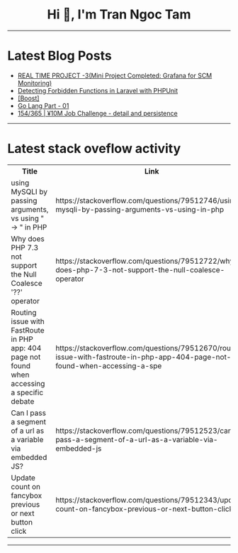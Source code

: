 <h1 align="center">Hi 👋, I'm Tran Ngoc Tam</h1>

---

# Latest Blog Posts 
<!-- BLOG-POST-LIST:START -->
- [REAL TIME PROJECT -3&lpar;Mini Project Completed: Grafana for SCM Monitoring&rpar;](https://dev.to/devops_methodology_d2b67f/real-time-project-3mini-project-completed-grafana-for-scm-monitoring-8de)
- [Detecting Forbidden Functions in Laravel with PHPUnit](https://dev.to/tegos/detecting-forbidden-functions-in-laravel-with-phpunit-4n6f)
- [[Boost]](https://dev.to/golthi_rithvik_26/-i3k)
- [Go Lang Part - 01](https://dev.to/mallikarjuna/go-lang-part-01-2abc)
- [154/365 | ¥10M Job Challenge - detail and persistence](https://dev.to/kameken100/154365-y10m-job-challenge-detail-and-persistence-1j0f)
<!-- BLOG-POST-LIST:END -->

---

# Latest stack oveflow activity
<table>
  <tr><th>Title</th><th>Link</th></tr>
  <!-- STACKOVERFLOW:START --><tr><td>using MySQLI by passing arguments, vs using &quot; -&gt; &quot; in PHP</td><td>https://stackoverflow.com/questions/79512746/using-mysqli-by-passing-arguments-vs-using-in-php</td></tr><tr><td>Why does PHP 7.3 not support the Null Coalesce &#39;??&#39; operator</td><td>https://stackoverflow.com/questions/79512722/why-does-php-7-3-not-support-the-null-coalesce-operator</td></tr><tr><td>Routing issue with FastRoute in PHP app: 404 page not found when accessing a specific debate</td><td>https://stackoverflow.com/questions/79512670/routing-issue-with-fastroute-in-php-app-404-page-not-found-when-accessing-a-spe</td></tr><tr><td>Can I pass a segment of a url as a variable via embedded JS?</td><td>https://stackoverflow.com/questions/79512523/can-i-pass-a-segment-of-a-url-as-a-variable-via-embedded-js</td></tr><tr><td>Update count on fancybox previous or next button click</td><td>https://stackoverflow.com/questions/79512343/update-count-on-fancybox-previous-or-next-button-click</td></tr><!-- STACKOVERFLOW:END -->
</table>

---



